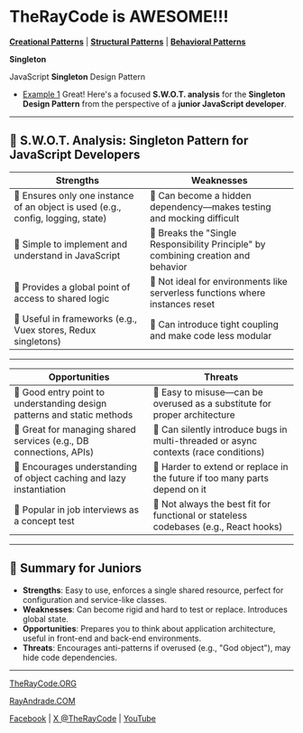 # TheRayCode is AWESOME!!!

**[Creational Patterns](../README.md)** | **[Structural Patterns](../../Structural/README.md)** | **[Behavioral Patterns](../../Behavioral/README.md)**

**Singleton**

JavaScript **Singleton** Design Pattern

 * [Example 1](./Example1/README.md)
Great! Here's a focused **S.W\.O.T. analysis** for the **Singleton Design Pattern** from the perspective of a **junior JavaScript developer**.

---

## 🧠 **S.W\.O.T. Analysis: Singleton Pattern for JavaScript Developers**

| **S**trengths                                                                    | **W**eaknesses                                                                     |
| -------------------------------------------------------------------------------- | ---------------------------------------------------------------------------------- |
| 🔹 Ensures only one instance of an object is used (e.g., config, logging, state) | 🔹 Can become a hidden dependency—makes testing and mocking difficult              |
| 🔹 Simple to implement and understand in JavaScript                              | 🔹 Breaks the "Single Responsibility Principle" by combining creation and behavior |
| 🔹 Provides a global point of access to shared logic                             | 🔹 Not ideal for environments like serverless functions where instances reset      |
| 🔹 Useful in frameworks (e.g., Vuex stores, Redux singletons)                    | 🔹 Can introduce tight coupling and make code less modular                         |

---

| **O**pportunities                                                       | **T**hreats                                                                          |
| ----------------------------------------------------------------------- | ------------------------------------------------------------------------------------ |
| 🔹 Good entry point to understanding design patterns and static methods | 🔹 Easy to misuse—can be overused as a substitute for proper architecture            |
| 🔹 Great for managing shared services (e.g., DB connections, APIs)      | 🔹 Can silently introduce bugs in multi-threaded or async contexts (race conditions) |
| 🔹 Encourages understanding of object caching and lazy instantiation    | 🔹 Harder to extend or replace in the future if too many parts depend on it          |
| 🔹 Popular in job interviews as a concept test                          | 🔹 Not always the best fit for functional or stateless codebases (e.g., React hooks) |

---

## 🎯 Summary for Juniors

* **Strengths**: Easy to use, enforces a single shared resource, perfect for configuration and service-like classes.
* **Weaknesses**: Can become rigid and hard to test or replace. Introduces global state.
* **Opportunities**: Prepares you to think about application architecture, useful in front-end and back-end environments.
* **Threats**: Encourages anti-patterns if overused (e.g., "God object"), may hide code dependencies.

---


[TheRayCode.ORG](https://www.TheRayCode.org)  

[RayAndrade.COM](https://www.RayAndrade.com)

[Facebook](https://www.facebook.com@TheRayCode/) | [X @TheRayCode](https://www.x.com@TheRayCode/) | [YouTube](https://www.youtube.com@TheRayCode/)

